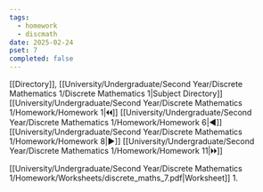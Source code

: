 ```yaml
---
tags:
  - homework
  - discmath
date: 2025-02-24
pset: 7
completed: false
---
```

[[Directory]], [[University/Undergraduate/Second Year/Discrete Mathematics 1/Discrete Mathematics 1|Subject Directory]]
[[University/Undergraduate/Second Year/Discrete Mathematics 1/Homework/Homework 1|🞀🞀]] [[University/Undergraduate/Second Year/Discrete Mathematics 1/Homework/Homework 6|◀]] [[University/Undergraduate/Second Year/Discrete Mathematics 1/Homework/Homework 8|▶]] [[University/Undergraduate/Second Year/Discrete Mathematics 1/Homework/Homework 11|🞂🞂]]

[[University/Undergraduate/Second Year/Discrete Mathematics 1/Homework/Worksheets/discrete_maths_7.pdf|Worksheet]]
1. 
